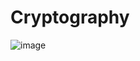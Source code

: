 # Cryptography
![image](https://user-images.githubusercontent.com/112752216/211851944-c3a07335-f2a7-4a1d-8136-8445f59de87f.png)
